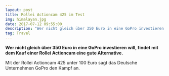 ```yaml
---
layout: post
title: Rollei Actioncam 425 im Test
img: himalayan.jpg
date: 2017-07-12 09:55:00
description: "Wer nicht gleich über 350 Euro in eine GoPro investieren will, findet\_mit dem Kauf einer Rollei Actioncam eine gute Alternative."
tag: Travel
---
```



**Wer nicht gleich &uuml;ber 350 Euro in eine GoPro investieren will, findet mit dem Kauf einer Rollei Actioncam eine gute Alternative.**

Mit der Rollei Actioncam 425 unter 100 Euro sagt das Deutsche Unternehmen GoPro den Kampf an.